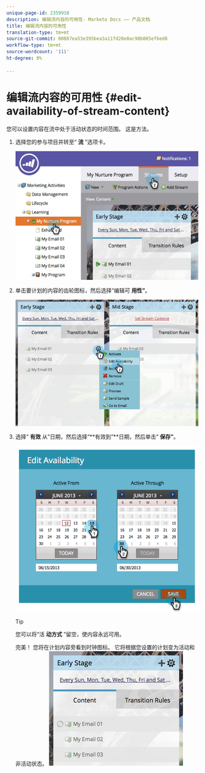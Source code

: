 ```yaml
---
unique-page-id: 2359910
description: 编辑流内容的可用性- Marketo Docs —— 产品文档
title: 编辑流内容的可用性
translation-type: tm+mt
source-git-commit: 00887ea53e395bea3a11fd28e0ac98b085ef6ed8
workflow-type: tm+mt
source-wordcount: '111'
ht-degree: 0%

---
```



# 编辑流内容的可用性 {#edit-availability-of-stream-content}

您可以设置内容在流中处于活动状态的时间范围。 这是方法。

1. 选择您的参与项目并转至“ **流** ”选项卡。

   ![](assets/cloneasteam-2.jpg)

1. 单击要计划的内容的齿轮图标，然后选择“编辑可 **用性”**。

   ![](assets/image2014-9-15-17-3a35-3a56.png)

1. 选择“ **有效** 从”日期，然后选择“**有效到”**日期，然后单击“ **保存”**。

   ![](assets/image2014-9-15-17-3a36-3a0.png)

   >[!TIP]
   >
   >您可以将“活 **动方式** ”留空，使内容永远可用。

   完美！ 您将在计划内容旁看到时钟图标。 它将根据您设置的计划变为活动和非活动状态。   ![](assets/image2014-9-15-17-3a36-3a4.png)

